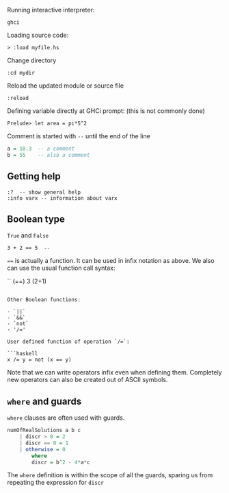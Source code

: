 Running interactive interpreter:
```
ghci
```

Loading source code:
```
> :load myfile.hs
```

Change directory
```
:cd mydir
```

Reload the updated module or source file
```
:reload
```

Defining variable directly at GHCi prompt: (this is not commonly done)
```
Prelude> let area = pi*5^2
```

Comment is started with `--` until the end of the line
```haskell
a = 10.3  -- a comment
b = 55    -- also a comment
```

## Getting help

```
:?  -- show general help
:info varx -- information about varx
```


## Boolean type

`True` and `False`

```
3 + 2 == 5  --
```

`==` is actually a function. It can be used in infix notation as above.
We also can use the usual function call syntax:

``
(==) 3 (2+1)
```

Other Boolean functions:

- `||`
- `&&`
- `not`
- '/='

User defined function of operation `/=`:

```haskell
x /= y = not (x == y)
```
Note that we can write operators infix even when defining them.
Completely new operators can also be created out of ASCII symbols.

## `where` and guards

`where` clauses are often used with guards.

```haskell
numOfRealSolutions a b c
    | discr > 0 = 2
    | discr == 0 = 1
    | otherwise = 0
        where
        discr = b^2 - 4*a*c
```

The `where` definition is within the scope of all the guards, sparing us from
repeating the expression for `discr`
